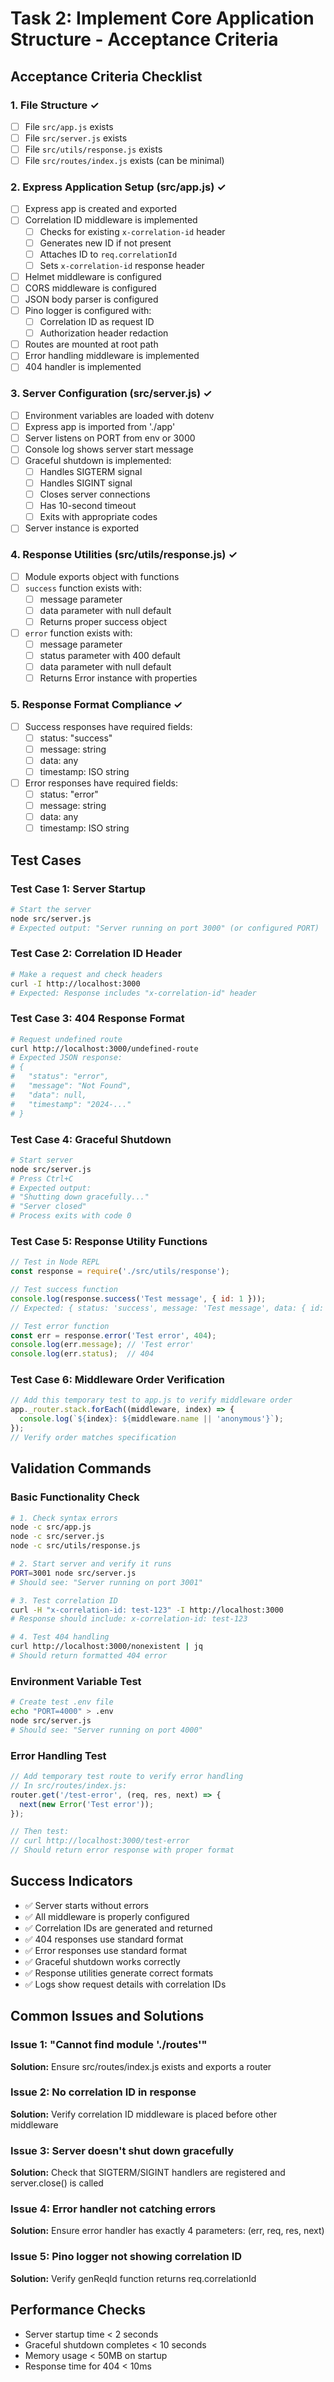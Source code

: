 # Task 2: Implement Core Application Structure - Acceptance Criteria

## Acceptance Criteria Checklist

### 1. File Structure ✓
- [ ] File `src/app.js` exists
- [ ] File `src/server.js` exists
- [ ] File `src/utils/response.js` exists
- [ ] File `src/routes/index.js` exists (can be minimal)

### 2. Express Application Setup (src/app.js) ✓
- [ ] Express app is created and exported
- [ ] Correlation ID middleware is implemented
  - [ ] Checks for existing `x-correlation-id` header
  - [ ] Generates new ID if not present
  - [ ] Attaches ID to `req.correlationId`
  - [ ] Sets `x-correlation-id` response header
- [ ] Helmet middleware is configured
- [ ] CORS middleware is configured
- [ ] JSON body parser is configured
- [ ] Pino logger is configured with:
  - [ ] Correlation ID as request ID
  - [ ] Authorization header redaction
- [ ] Routes are mounted at root path
- [ ] Error handling middleware is implemented
- [ ] 404 handler is implemented

### 3. Server Configuration (src/server.js) ✓
- [ ] Environment variables are loaded with dotenv
- [ ] Express app is imported from './app'
- [ ] Server listens on PORT from env or 3000
- [ ] Console log shows server start message
- [ ] Graceful shutdown is implemented:
  - [ ] Handles SIGTERM signal
  - [ ] Handles SIGINT signal
  - [ ] Closes server connections
  - [ ] Has 10-second timeout
  - [ ] Exits with appropriate codes
- [ ] Server instance is exported

### 4. Response Utilities (src/utils/response.js) ✓
- [ ] Module exports object with functions
- [ ] `success` function exists with:
  - [ ] message parameter
  - [ ] data parameter with null default
  - [ ] Returns proper success object
- [ ] `error` function exists with:
  - [ ] message parameter
  - [ ] status parameter with 400 default
  - [ ] data parameter with null default
  - [ ] Returns Error instance with properties

### 5. Response Format Compliance ✓
- [ ] Success responses have required fields:
  - [ ] status: "success"
  - [ ] message: string
  - [ ] data: any
  - [ ] timestamp: ISO string
- [ ] Error responses have required fields:
  - [ ] status: "error"
  - [ ] message: string
  - [ ] data: any
  - [ ] timestamp: ISO string

## Test Cases

### Test Case 1: Server Startup
```bash
# Start the server
node src/server.js
# Expected output: "Server running on port 3000" (or configured PORT)
```

### Test Case 2: Correlation ID Header
```bash
# Make a request and check headers
curl -I http://localhost:3000
# Expected: Response includes "x-correlation-id" header
```

### Test Case 3: 404 Response Format
```bash
# Request undefined route
curl http://localhost:3000/undefined-route
# Expected JSON response:
# {
#   "status": "error",
#   "message": "Not Found",
#   "data": null,
#   "timestamp": "2024-..."
# }
```

### Test Case 4: Graceful Shutdown
```bash
# Start server
node src/server.js
# Press Ctrl+C
# Expected output:
# "Shutting down gracefully..."
# "Server closed"
# Process exits with code 0
```

### Test Case 5: Response Utility Functions
```javascript
// Test in Node REPL
const response = require('./src/utils/response');

// Test success function
console.log(response.success('Test message', { id: 1 }));
// Expected: { status: 'success', message: 'Test message', data: { id: 1 }, timestamp: '...' }

// Test error function
const err = response.error('Test error', 404);
console.log(err.message); // 'Test error'
console.log(err.status);  // 404
```

### Test Case 6: Middleware Order Verification
```javascript
// Add this temporary test to app.js to verify middleware order
app._router.stack.forEach((middleware, index) => {
  console.log(`${index}: ${middleware.name || 'anonymous'}`);
});
// Verify order matches specification
```

## Validation Commands

### Basic Functionality Check
```bash
# 1. Check syntax errors
node -c src/app.js
node -c src/server.js
node -c src/utils/response.js

# 2. Start server and verify it runs
PORT=3001 node src/server.js
# Should see: "Server running on port 3001"

# 3. Test correlation ID
curl -H "x-correlation-id: test-123" -I http://localhost:3000
# Response should include: x-correlation-id: test-123

# 4. Test 404 handling
curl http://localhost:3000/nonexistent | jq
# Should return formatted 404 error
```

### Environment Variable Test
```bash
# Create test .env file
echo "PORT=4000" > .env
node src/server.js
# Should see: "Server running on port 4000"
```

### Error Handling Test
```javascript
// Add temporary test route to verify error handling
// In src/routes/index.js:
router.get('/test-error', (req, res, next) => {
  next(new Error('Test error'));
});

// Then test:
// curl http://localhost:3000/test-error
// Should return error response with proper format
```

## Success Indicators
- ✅ Server starts without errors
- ✅ All middleware is properly configured
- ✅ Correlation IDs are generated and returned
- ✅ 404 responses use standard format
- ✅ Error responses use standard format
- ✅ Graceful shutdown works correctly
- ✅ Response utilities generate correct formats
- ✅ Logs show request details with correlation IDs

## Common Issues and Solutions

### Issue 1: "Cannot find module './routes'"
**Solution:** Ensure src/routes/index.js exists and exports a router

### Issue 2: No correlation ID in response
**Solution:** Verify correlation ID middleware is placed before other middleware

### Issue 3: Server doesn't shut down gracefully
**Solution:** Check that SIGTERM/SIGINT handlers are registered and server.close() is called

### Issue 4: Error handler not catching errors
**Solution:** Ensure error handler has exactly 4 parameters: (err, req, res, next)

### Issue 5: Pino logger not showing correlation ID
**Solution:** Verify genReqId function returns req.correlationId

## Performance Checks
- Server startup time < 2 seconds
- Graceful shutdown completes < 10 seconds
- Memory usage < 50MB on startup
- Response time for 404 < 10ms